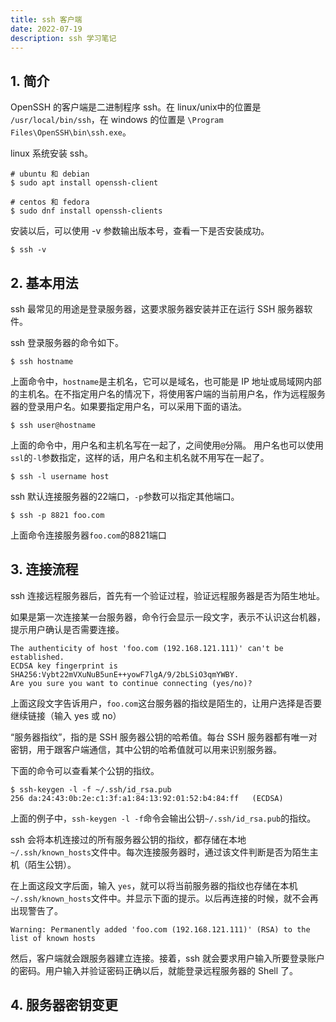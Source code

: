 ```yaml
---
title: ssh 客户端
date: 2022-07-19
description: ssh 学习笔记
---
```


## 1. 简介

OpenSSH 的客户端是二进制程序 ssh。在 linux/unix中的位置是 `/usr/local/bin/ssh`，在 windows 的位置是 `\Program Files\OpenSSH\bin\ssh.exe`。

linux 系统安装 ssh。

```shell
# ubuntu 和 debian
$ sudo apt install openssh-client

# centos 和 fedora
$ sudo dnf install openssh-clients 
```

安装以后，可以使用 -v 参数输出版本号，查看一下是否安装成功。
```shell
$ ssh -v
```

## 2. 基本用法

ssh 最常见的用途是登录服务器，这要求服务器安装并正在运行 SSH 服务器软件。

ssh 登录服务器的命令如下。
```shell
$ ssh hostname
```
上面命令中，`hostname`是主机名，它可以是域名，也可能是 IP 地址或局域网内部的主机名。在不指定用户名的情况下，将使用客户端的当前用户名，作为远程服务器的登录用户名。如果要指定用户名，可以采用下面的语法。
```shell
$ ssh user@hostname
```
上面的命令中，用户名和主机名写在一起了，之间使用`@`分隔。
用户名也可以使用`ssl`的`-l`参数指定，这样的话，用户名和主机名就不用写在一起了。
```shell
$ ssh -l username host
```
ssh 默认连接服务器的22端口，`-p`参数可以指定其他端口。
```shell
$ ssh -p 8821 foo.com
```
上面命令连接服务器`foo.com`的8821端口

## 3. 连接流程

ssh 连接远程服务器后，首先有一个验证过程，验证远程服务器是否为陌生地址。

如果是第一次连接某一台服务器，命令行会显示一段文字，表示不认识这台机器，提示用户确认是否需要连接。
```shell
The authenticity of host 'foo.com (192.168.121.111)' can't be established.
ECDSA key fingerprint is SHA256:Vybt22mVXuNuB5unE++yowF7lgA/9/2bLSiO3qmYWBY.
Are you sure you want to continue connecting (yes/no)?
```
上面这段文字告诉用户，`foo.com`这台服务器的指纹是陌生的，让用户选择是否要继续链接（输入 yes 或 no）

“服务器指纹”，指的是 SSH 服务器公钥的哈希值。每台 SSH 服务器都有唯一对密钥，用于跟客户端通信，其中公钥的哈希值就可以用来识别服务器。

下面的命令可以查看某个公钥的指纹。
```shell
$ ssh-keygen -l -f ~/.ssh/id_rsa.pub
256 da:24:43:0b:2e:c1:3f:a1:84:13:92:01:52:b4:84:ff   (ECDSA)
```
上面的例子中，`ssh-keygen -l -f`命令会输出公钥`~/.ssh/id_rsa.pub`的指纹。

ssh 会将本机连接过的所有服务器公钥的指纹，都存储在本地`~/.ssh/known_hosts`文件中。每次连接服务器时，通过该文件判断是否为陌生主机（陌生公钥）。

在上面这段文字后面，输入 `yes`，就可以将当前服务器的指纹也存储在本机`~/.ssh/known_hosts`文件中。并显示下面的提示。以后再连接的时候，就不会再出现警告了。
```shell
Warning: Permanently added 'foo.com (192.168.121.111)' (RSA) to the list of known hosts
```

然后，客户端就会跟服务器建立连接。接着，ssh 就会要求用户输入所要登录账户的密码。用户输入并验证密码正确以后，就能登录远程服务器的 Shell 了。

## 4. 服务器密钥变更